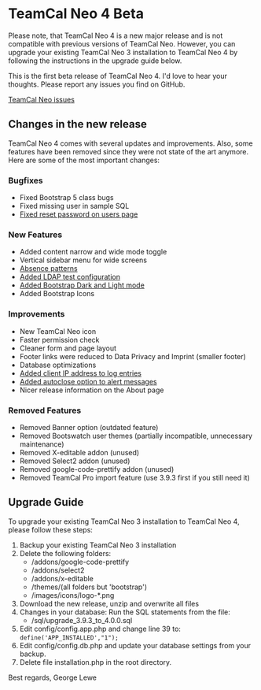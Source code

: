 # TeamCal Neo 4 Beta

Please note, that TeamCal Neo 4 is a new major release and is not compatible with previous versions of TeamCal Neo. 
However, you can upgrade your existing TeamCal Neo 3 installation to TeamCal Neo 4 by following the instructions in the
upgrade guide below.

This is the first beta release of TeamCal Neo 4. I'd love to hear your thoughts. Please report any issues you find on GitHub.

[TeamCal Neo issues](https://github.com/glewe/teamcal-neo/issues)

## Changes in the new release
TeamCal Neo 4 comes with several updates and improvements. Also, some features have been removed since they were not
state of the art anymore. Here are some of the most important changes:

### Bugfixes
- Fixed Bootstrap 5 class bugs
- Fixed missing user in sample SQL
- [Fixed reset password on users page](https://github.com/glewe/teamcal-neo/issues/5)

### New Features
- Added content narrow and wide mode toggle
- Vertical sidebar menu for wide screens
- [Absence patterns](https://lewe.gitbook.io/teamcal-neo/administration/absence-patterns)
- [Added LDAP test configuration](https://github.com/glewe/teamcal-neo/issues/3)
- [Added Bootstrap Dark and Light mode](https://github.com/glewe/teamcal-neo/issues/2)
- Added Bootstrap Icons

### Improvements
- New TeamCal Neo icon
- Faster permission check
- Cleaner form and page layout
- Footer links were reduced to Data Privacy and Imprint (smaller footer)
- Database optimizations
- [Added client IP address to log entries](https://github.com/glewe/teamcal-neo/issues/4)
- [Added autoclose option to alert messages](https://github.com/glewe/teamcal-neo/issues/1)
- Nicer release information on the About page

### Removed Features
- Removed Banner option (outdated feature)
- Removed Bootswatch user themes (partially incompatible, unnecessary maintenance)
- Removed X-editable addon (unused)
- Removed Select2 addon (unused)
- Removed google-code-prettify addon (unused)
- Removed TeamCal Pro import feature (use 3.9.3 first if you still need it)

## Upgrade Guide
To upgrade your existing TeamCal Neo 3 installation to TeamCal Neo 4, please follow these steps:
1. Backup your existing TeamCal Neo 3 installation
2. Delete the following folders:
    - /addons/google-code-prettify
    - /addons/select2
    - /addons/x-editable
    - /themes/(all folders but 'bootstrap')
    - /images/icons/logo-*.png
3. Download the new release, unzip and overwrite all files
4. Changes in your database: Run the SQL statements from the file:
    - /sql/upgrade_3.9.3_to_4.0.0.sql
5. Edit config/config.app.php and change line 39 to:
   `define('APP_INSTALLED',"1");`
6. Edit config/config.db.php and update your database settings from your backup.
7. Delete file installation.php in the root directory.

Best regards,
George Lewe

